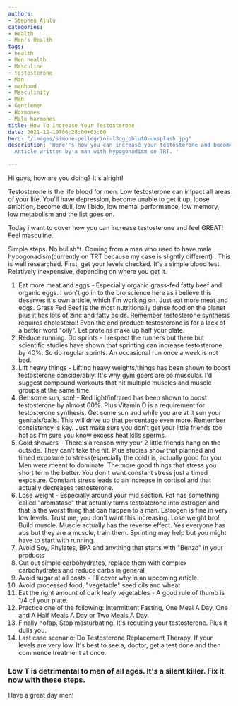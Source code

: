 ```yaml
---
authors:
- Stephen Ajulu
categories:
- Health
- Men's Health
tags:
- health
- Men health
- Masculine
- testosterone
- Man
- manhood
- Masculinity
- Men
- Gentlemen
- Hormones
- Male hormones
title: How To Increase Your Testosterone
date: 2021-12-19T06:28:00+03:00
hero: "/images/simone-pellegrini-l3qg_oblut0-unsplash.jpg"
description: 'Here''s how you can increase your testosterone and become more masculine.
  Article written by a man with hypogonadism on TRT. '

---
```

Hi guys, how are you doing? It's alright!

Testosterone is the life blood for men. Low testosterone can impact all areas of your life. You'll have depression, become unable to get it up, loose ambition, become dull, low libido, low mental performance, low memory, low metabolism and the list goes on.

Today i want to cover how you can increase testosterone and feel GREAT! Feel masculine.

Simple steps. No bullsh*t. Coming from a man who used to have male hypogonadism(currently on TRT because my case is slightly different) . This is well researched. First, get your levels checked. It's a simple blood test. Relatively inexpensive, depending on where you get it.

 1. Eat more meat and eggs - Especially organic grass-fed fatty beef and organic eggs. I won't go in to the bro science here as i believe this deserves it's own article, which I'm working on. Just eat more meat and eggs. Grass Fed Beef is the most nutritionally dense food on the planet plus it has lots of zinc and fatty acids. Remember testosterone synthesis requires cholesterol! Even the end product: testosterone is for a lack of a better word "oily". Let proteins make up half your plate.
 2. Reduce running. Do sprints - I respect the runners out there but scientific studies have shown that sprinting can increase testosterone by 40%. So do regular sprints. An occasional run once a week is not bad.
 3. Lift heavy things - Lifting heavy weights/things has been shown to boost testosterone considerably. It's why gym goers are so muscular. I'd suggest compound workouts that hit multiple muscles and muscle groups at the same time.
 4. Get some sun, son! - Red light/infrared has been shown to boost testosterone by almost 60%. Plus Vitamin D is a requirement for testosterone synthesis. Get some sun and while you are at it sun your genitals/balls. This will drive up that percentage even more. Remember consistency is key. Just make sure you don't get your little friends too hot as I'm sure you know excess heat kills sperms.
 5. Cold showers - There's a reason why your 2 little friends hang on the outside. They can't take the hit. Plus studies show that planned and timed exposure to stress(especially the cold) is, actually good for you. Men were meant to dominate. The more good things that stress you short term the better. You don't want constant stress just a timed exposure. Constant stress leads to an increase in cortisol and that actually decreases testosterone.
 6. Lose weight - Especially around your mid section. Fat has something called "aromatase" that actually turns testosterone into estrogen and that is the worst thing that can happen to a man. Estrogen is fine in very low levels. Trust me, you don't want this increasing. Lose weight bro! Build muscle. Muscle actually has the reverse effect. Yes everyone has abs but they are a muscle, train them. Sprinting may help but you might have to start with running.
 7. Avoid Soy, Phylates, BPA and anything that starts with "Benzo" in your products
 8. Cut out simple carbohydrates, replace them with complex carbohydrates and reduce carbs in general
 9. Avoid sugar at all costs - I'll cover why in an upcoming article.
10. Avoid processed food, "vegetable" seed oils and wheat
11. Eat the right amount of dark leafy vegetables - A good rule of thumb is 1/4 of your plate.
12. Practice one of the following: Intermittent Fasting, One Meal A Day, One and A Half Meals A Day or Two Meals A Day.
13. Finally nofap. Stop masturbating.  It's reducing your testosterone. Plus it dulls you.
14. Last case scenario: Do Testosterone Replacement Therapy. If your levels are very low. It's best to see a, doctor, get a test done and then commence treatment at once.

### Low T is detrimental to men of all ages. It's a silent killer. Fix it now with these steps.

Have a great day men! 